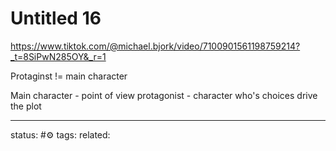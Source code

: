 # Untitled 16
https://www.tiktok.com/@michael.bjork/video/7100901561198759214?_t=8SiPwN285OY&_r=1

Protaginst != main character

Main character - point of view
protagonist - character who's choices drive the plot

---
status: #⚙️ 
tags: 
related: 
